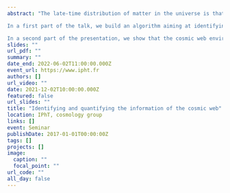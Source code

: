 ```yaml
---
abstract: "The late-time distribution of matter in the universe is that of a complex pattern commonly called the cosmic web in which massive nodes are linked together by elongated bridges of matter, the filaments, themselves found at the intersections of mildly-dense walls forming the borders of vast and underdense volumes called voids.

In a first part of the talk, we build an algorithm aiming at identifying the most prominent feature of the web, its filamentary pattern, based on a discrete distribution of tracers like galaxies. This latter is modelled by a regularised Gaussian mixture model in which a spatial graph is used to represent the underlying one-dimensional structure characterising the filamentary pattern. By iteratively estimating parameters of the model, the algorithm provides a smooth estimate of a graph passing 'in the middle' of the galaxy distribution.

In a second part of the presentation, we show that the cosmic web environments (filaments but also voids, walls and nodes) can be used to improve the constraints on parameters of the cosmological model over the traditional matter power spectrum. In particular, by breaking some key degeneracies, we report up to an order of magnitude tighter constraints on parameters like the summed neutrino mass and the matter density over the real-space power spectrum in large-scale dark matter simulations from the Quijote suite."
slides: ""
url_pdf: ""
summary: ""
date_end: 2022-06-02T11:00:00.000Z
event_url: https://www.ipht.fr
authors: []
url_video: ""
date: 2021-12-02T10:00:00.000Z
featured: false
url_slides: ""
title: "Identifying and quantifying the information of the cosmic web"
location: IPhT, cosmology group
links: []
event: Seminar
publishDate: 2017-01-01T00:00:00Z
tags: []
projects: []
image:
  caption: ""
  focal_point: ""
url_code: ""
all_day: false
---
```

